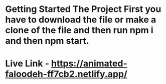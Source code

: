 # Getting Started The Project First you have to download the file or make a clone of the file and then run npm i and then npm start.
# Live Link - https://animated-faloodeh-ff7cb2.netlify.app/
